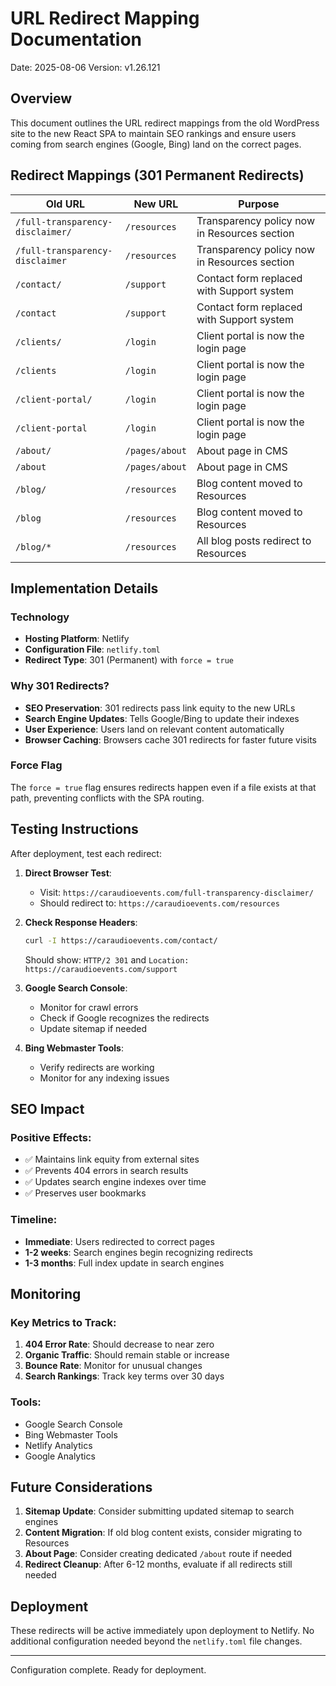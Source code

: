 # URL Redirect Mapping Documentation
Date: 2025-08-06
Version: v1.26.121

## Overview
This document outlines the URL redirect mappings from the old WordPress site to the new React SPA to maintain SEO rankings and ensure users coming from search engines (Google, Bing) land on the correct pages.

## Redirect Mappings (301 Permanent Redirects)

| Old URL | New URL | Purpose |
|---------|---------|---------|
| `/full-transparency-disclaimer/` | `/resources` | Transparency policy now in Resources section |
| `/full-transparency-disclaimer` | `/resources` | Transparency policy now in Resources section |
| `/contact/` | `/support` | Contact form replaced with Support system |
| `/contact` | `/support` | Contact form replaced with Support system |
| `/clients/` | `/login` | Client portal is now the login page |
| `/clients` | `/login` | Client portal is now the login page |
| `/client-portal/` | `/login` | Client portal is now the login page |
| `/client-portal` | `/login` | Client portal is now the login page |
| `/about/` | `/pages/about` | About page in CMS |
| `/about` | `/pages/about` | About page in CMS |
| `/blog/` | `/resources` | Blog content moved to Resources |
| `/blog` | `/resources` | Blog content moved to Resources |
| `/blog/*` | `/resources` | All blog posts redirect to Resources |

## Implementation Details

### Technology
- **Hosting Platform**: Netlify
- **Configuration File**: `netlify.toml`
- **Redirect Type**: 301 (Permanent) with `force = true`

### Why 301 Redirects?
- **SEO Preservation**: 301 redirects pass link equity to the new URLs
- **Search Engine Updates**: Tells Google/Bing to update their indexes
- **User Experience**: Users land on relevant content automatically
- **Browser Caching**: Browsers cache 301 redirects for faster future visits

### Force Flag
The `force = true` flag ensures redirects happen even if a file exists at that path, preventing conflicts with the SPA routing.

## Testing Instructions

After deployment, test each redirect:

1. **Direct Browser Test**:
   - Visit: `https://caraudioevents.com/full-transparency-disclaimer/`
   - Should redirect to: `https://caraudioevents.com/resources`

2. **Check Response Headers**:
   ```bash
   curl -I https://caraudioevents.com/contact/
   ```
   Should show: `HTTP/2 301` and `Location: https://caraudioevents.com/support`

3. **Google Search Console**:
   - Monitor for crawl errors
   - Check if Google recognizes the redirects
   - Update sitemap if needed

4. **Bing Webmaster Tools**:
   - Verify redirects are working
   - Monitor for any indexing issues

## SEO Impact

### Positive Effects:
- ✅ Maintains link equity from external sites
- ✅ Prevents 404 errors in search results
- ✅ Updates search engine indexes over time
- ✅ Preserves user bookmarks

### Timeline:
- **Immediate**: Users redirected to correct pages
- **1-2 weeks**: Search engines begin recognizing redirects
- **1-3 months**: Full index update in search engines

## Monitoring

### Key Metrics to Track:
1. **404 Error Rate**: Should decrease to near zero
2. **Organic Traffic**: Should remain stable or increase
3. **Bounce Rate**: Monitor for unusual changes
4. **Search Rankings**: Track key terms over 30 days

### Tools:
- Google Search Console
- Bing Webmaster Tools
- Netlify Analytics
- Google Analytics

## Future Considerations

1. **Sitemap Update**: Consider submitting updated sitemap to search engines
2. **Content Migration**: If old blog content exists, consider migrating to Resources
3. **About Page**: Consider creating dedicated `/about` route if needed
4. **Redirect Cleanup**: After 6-12 months, evaluate if all redirects still needed

## Deployment

These redirects will be active immediately upon deployment to Netlify. No additional configuration needed beyond the `netlify.toml` file changes.

---
Configuration complete. Ready for deployment.